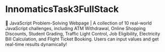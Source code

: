 # InnomaticsTask3FullStack
🚀 JavaScript Problem-Solving Webpage | A collection of 10 real-world JavaScript challenges, including ATM Withdrawal, Online Shopping Discounts, Student Grading, Traffic Light Control, Job Eligibility, Electricity Bill Calculation, and Flight Ticket Booking. Users can input values and get real-time results dynamically! 
